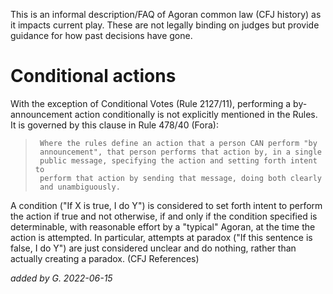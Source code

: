This is an informal description/FAQ of Agoran common law (CFJ history) as it impacts current play.
These are not legally binding on judges but provide guidance for how past decisions have gone.

# Conditional actions

With the exception of Conditional Votes (Rule 2127/11), performing a by-announcement action
conditionally is not explicitly mentioned in the Rules.  It is governed by this clause in 
Rule 478/40 (Fora):
>      Where the rules define an action that a person CAN perform "by
>      announcement", that person performs that action by, in a single
>      public message, specifying the action and setting forth intent to
>      perform that action by sending that message, doing both clearly
>      and unambiguously.
A condition ("If X is true, I do Y") is considered to set forth intent to perform the action
if true and not otherwise, if and only if the condition specified is determinable, with
reasonable effort by a "typical" Agoran, at the time the action is attempted.  In particular,
attempts at paradox ("If this sentence is false, I do Y") are just considered unclear and
do nothing, rather than actually creating a paradox.  (CFJ References)

*added by G. 2022-06-15*
